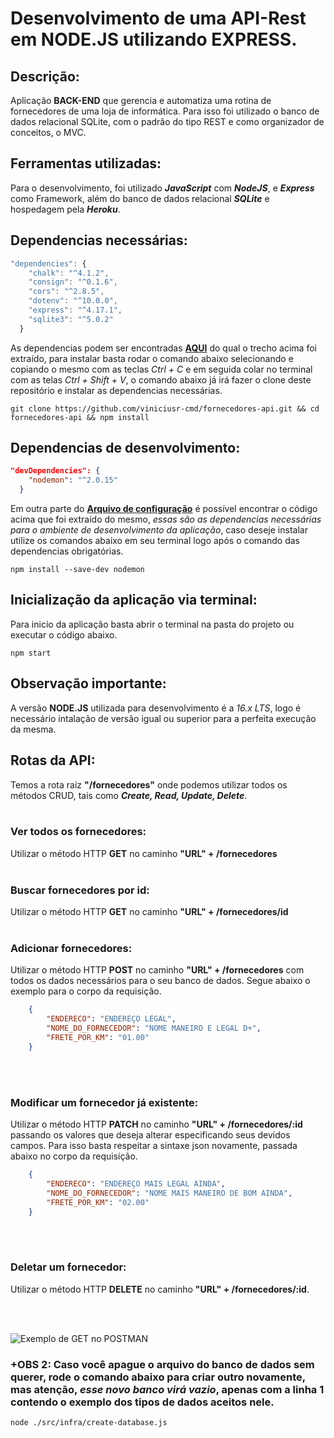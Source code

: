 # Desenvolvimento de uma API-Rest em NODE.JS utilizando EXPRESS.

## Descrição:
Aplicação <b>BACK-END</b> que gerencia e automatiza uma rotina de fornecedores de uma loja de informática. Para isso foi utilizado o banco de dados relacional SQLite, com o padrão do tipo REST e como organizador de conceitos, o MVC.

## Ferramentas utilizadas:
Para o desenvolvimento, foi utilizado <b>*JavaScript*</b> com <b>*NodeJS*</b>, e <b>*Express*</b> como Framework, além do banco de dados relacional <b>*SQLite*</b> e hospedagem pela <b>*Heroku*</b>.

## Dependencias necessárias:
```js
"dependencies": {
    "chalk": "^4.1.2",
    "consign": "^0.1.6",
    "cors": "^2.8.5",
    "dotenv": "^10.0.0",
    "express": "^4.17.1",
    "sqlite3": "^5.0.2"
  }
```
As dependencias podem ser encontradas <a href = 'https://github.com/viniciusr-cmd/fornecedores-api/blob/main/package.json'><b>AQUI</b></a> do qual o trecho acima foi extraído, para instalar basta rodar o comando abaixo selecionando e copiando o mesmo com as teclas *Ctrl + C* e em seguida colar no terminal com as telas *Ctrl + Shift + V*, o comando abaixo já irá fazer o clone deste repositório e instalar as dependencias necessárias.

```
git clone https://github.com/viniciusr-cmd/fornecedores-api.git && cd fornecedores-api && npm install
```
## Dependencias de desenvolvimento:
```json
"devDependencies": {
    "nodemon": "^2.0.15"
  }
```
Em outra parte do <a href = 'https://github.com/viniciusr-cmd/fornecedores-api/blob/main/package.json'><b>Arquivo de configuração</b></a> é possível encontrar o código acima que foi extraído do mesmo, *essas são as dependencias necessárias para o ambiente de desenvolvimento da aplicação*, caso deseje instalar utilize os comandos abaixo em seu terminal logo após o comando das dependencias obrigatórias.

```
npm install --save-dev nodemon
```
## Inicialização da aplicação via terminal:
Para inicio da aplicação basta abrir o terminal na pasta do projeto ou executar o código abaixo.

```
npm start
```

## Observação importante:

A versão <b>NODE.JS</b> utilizada para desenvolvimento é a *16.x LTS*, logo é necessário intalação de versão igual ou superior para a perfeita execução da mesma.

## Rotas da API:

Temos a rota raiz <b>"/fornecedores"</b> onde podemos utilizar todos os métodos CRUD, tais como <b>*Create, Read, Update, Delete*</b>.
<br>
<br>

### Ver todos os fornecedores:

Utilizar o método HTTP <b>GET</b> no caminho <b>"URL" + /fornecedores</b>
<br>
<br>

### Buscar fornecedores por id:

Utilizar o método HTTP <b>GET</b> no caminho <b>"URL" + /fornecedores/id</b>
<br>
<br>

### Adicionar fornecedores:
Utilizar o método HTTP <b>POST</b> no caminho <b>"URL" + /fornecedores</b> com todos os dados necessários para o seu banco de dados. Segue abaixo o exemplo para o corpo da requisição.

```json
    {
        "ENDERECO": "ENDEREÇO LEGAL",
        "NOME_DO_FORNECEDOR": "NOME MANEIRO E LEGAL D+",
        "FRETE_POR_KM": "01.00"
    }
```
<br>
<br>

### Modificar um fornecedor já existente:
Utilizar o método HTTP <b>PATCH</b> no caminho <b>"URL" + /fornecedores/:id</b> passando os valores que deseja alterar especificando seus devidos campos. Para isso basta respeitar a sintaxe json novamente, passada abaixo no corpo da requisição.
```json
    {
        "ENDERECO": "ENDEREÇO MAIS LEGAL AINDA",
        "NOME_DO_FORNECEDOR": "NOME MAIS MANEIRO DE BOM AINDA",
        "FRETE_POR_KM": "02.00"
    }
```
<br>
<br>

### Deletar um fornecedor:
Utilizar o método HTTP <b>DELETE</b> no caminho <b>"URL" + /fornecedores/:id</b>.

<br>
<br>

![Exemplo de GET no POSTMAN](https://docs.microsoft.com/pt-br/graph/images/postman-screenshot.png "GET no POSTMAN")

### +OBS 2: Caso você apague o arquivo do banco de dados sem querer, rode o comando abaixo para criar outro novamente, mas atenção, *esse novo banco virá vazio*, apenas com a linha 1 contendo o exemplo dos tipos de dados aceitos nele.

```node
node ./src/infra/create-database.js
```
